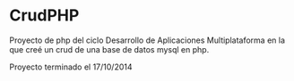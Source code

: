 # CrudPHP

Proyecto de php del ciclo Desarrollo de Aplicaciones Multiplataforma en la que creé un crud de una base de datos mysql en php.

Proyecto terminado el 17/10/2014
